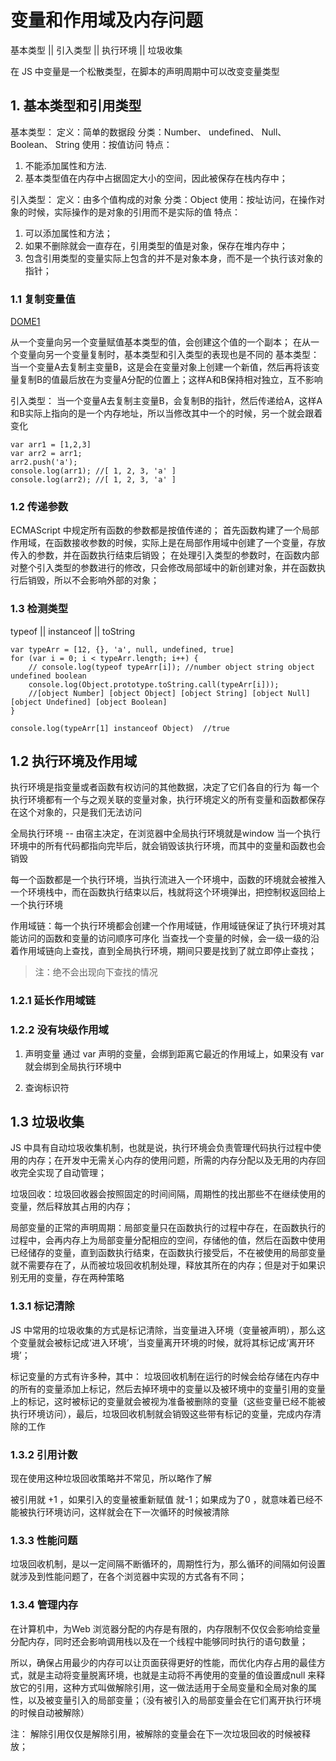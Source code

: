 # 变量和作用域及内存问题
基本类型 || 引入类型 || 执行环境 || 垃圾收集

在 JS 中变量是一个松散类型，在脚本的声明周期中可以改变变量类型

## 1. 基本类型和引用类型

基本类型：
定义：简单的数据段
分类：Number、 undefined、 Null、 Boolean、 String
使用：按值访问
特点：
1. 不能添加属性和方法.
2. 基本类型值在内存中占据固定大小的空间，因此被保存在栈内存中；

引入类型：
定义：由多个值构成的对象
分类：Object
使用：按址访问，在操作对象的时候，实际操作的是对象的引用而不是实际的值
特点：
1. 可以添加属性和方法；
2. 如果不删除就会一直存在，引用类型的值是对象，保存在堆内存中；
3. 包含引用类型的变量实际上包含的并不是对象本身，而不是一个执行该对象的指针；

### 1.1 复制变量值

[DOME1](././html/dome1.js)

从一个变量向另一个变量赋值基本类型的值，会创建这个值的一个副本；
在从一个变量向另一个变量复制时，基本类型和引入类型的表现也是不同的
基本类型：
当一个变量A去复制主变量B，这是会在变量对象上创建一个新值，然后再将该变量复制B的值最后放在为变量A分配的位置上；这样A和B保持相对独立，互不影响

引入类型：
当一个变量A去复制主变量B，会复制B的指针，然后传递给A，这样A和B实际上指向的是一个内存地址，所以当修改其中一个的时候，另一个就会跟着变化
```
var arr1 = [1,2,3]
var arr2 = arr1;
arr2.push('a');
console.log(arr1); //[ 1, 2, 3, 'a' ]
console.log(arr2); //[ 1, 2, 3, 'a' ]
```

### 1.2 传递参数

ECMAScript 中规定所有函数的参数都是按值传递的；
首先函数构建了一个局部作用域，在函数接收参数的时候，实际上是在局部作用域中创建了一个变量，存放传入的参数，并在函数执行结束后销毁；
在处理引入类型的参数时，在函数内部对整个引入类型的参数进行的修改，只会修改局部域中的新创建对象，并在函数执行后销毁，所以不会影响外部的对象；

### 1.3 检测类型

typeof || instanceof || toString

```
var typeArr = [12, {}, 'a', null, undefined, true]
for (var i = 0; i < typeArr.length; i++) {
    // console.log(typeof typeArr[i]); //number object string object undefined boolean
    console.log(Object.prototype.toString.call(typeArr[i]));
    //[object Number] [object Object] [object String] [object Null] [object Undefined] [object Boolean]
}

console.log(typeArr[1] instanceof Object)  //true
```

## 1.2 执行环境及作用域

执行环境是指变量或者函数有权访问的其他数据，决定了它们各自的行为
每一个执行环境都有一个与之观关联的变量对象，执行环境定义的所有变量和函数都保存在这个对象的，只是我们无法访问

全局执行环境 -- 由宿主决定，在浏览器中全局执行环境就是window
当一个执行环境中的所有代码都指向完毕后，就会销毁该执行环境，而其中的变量和函数也会销毁

每一个函数都是一个执行环境，当执行流进入一个环境中，函数的环境就会被推入一个环境栈中，而在函数执行结束以后，栈就将这个环境弹出，把控制权返回给上一个执行环境

作用域链：每一个执行环境都会创建一个作用域链，作用域链保证了执行环境对其能访问的函数和变量的访问顺序可序化
当查找一个变量的时候，会一级一级的沿着作用域链向上查找，直到全局执行环境，期间只要是找到了就立即停止查找；
>注：绝不会出现向下查找的情况

### 1.2.1 延长作用域链

### 1.2.2 没有块级作用域

1. 声明变量
通过 var 声明的变量，会绑到距离它最近的作用域上，如果没有 var 就会绑到全局执行环境中

2. 查询标识符

## 1.3 垃圾收集

JS 中具有自动垃圾收集机制，也就是说，执行环境会负责管理代码执行过程中使用的内存；在开发中无需关心内存的使用问题，所需的内存分配以及无用的内存回收完全实现了自动管理；

垃圾回收：垃圾回收器会按照固定的时间间隔，周期性的找出那些不在继续使用的变量，然后释放其占用的内存；

局部变量的正常的声明周期：局部变量只在函数执行的过程中存在，在函数执行的过程中，会再内存上为局部变量分配相应的空间，存储他的值，然后在函数中使用已经储存的变量，直到函数执行结束，在函数执行接受后，不在被使用的局部变量就不需要存在了，从而被垃圾回收机制处理，释放其所在的内存；但是对于如果识别无用的变量，存在两种策略

### 1.3.1 标记清除

JS 中常用的垃圾收集的方式是标记清除，当变量进入环境（变量被声明），那么这个变量就会被标记成‘进入环境’，当变量离开环境的时候，就将其标记成‘离开环境’；

标记变量的方式有许多种，其中：
垃圾回收机制在运行的时候会给存储在内存中的所有的变量添加上标记，然后去掉环境中的变量以及被环境中的变量引用的变量上的标记，这时被标记的变量就会被视为准备被删除的变量（这些变量已经不能被执行环境访问），最后，垃圾回收机制就会销毁这些带有标记的变量，完成内存清除的工作

### 1.3.2 引用计数

现在使用这种垃圾回收策略并不常见，所以略作了解

被引用就 +1 ，如果引入的变量被重新赋值 就-1；如果成为了0 ，就意味着已经不能被执行环境访问，这样就会在下一次循环的时候被清除

### 1.3.3 性能问题

垃圾回收机制，是以一定间隔不断循环的，周期性行为，那么循环的间隔如何设置就涉及到性能问题了，在各个浏览器中实现的方式各有不同；

### 1.3.4 管理内存

在计算机中，为Web 浏览器分配的内存是有限的，内存限制不仅仅会影响给变量分配内存，同时还会影响调用栈以及在一个线程中能够同时执行的语句数量；

所以，确保占用最少的内存可以让页面获得更好的性能，而优化内存占用的最佳方式，就是主动将变量脱离环境，也就是主动将不再使用的变量的值设置成null 来释放它的引用，这种方式叫做解除引用，这一做法适用于全局变量和全局对象的属性，以及被变量引入的局部变量；（没有被引入的局部变量会在它们离开执行环境的时候自动被解除）

注： 解除引用仅仅是解除引用，被解除的变量会在下一次垃圾回收的时候被释放；

